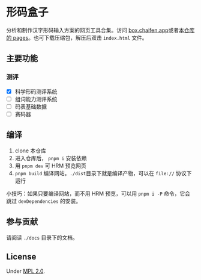 # 形码盒子

分析和制作汉字形码输入方案的网页工具合集。访问 [box.chaifen.app](https://box.chaifen.app/)或者[本仓库的 pages](https://hanzi-chai.github.io/box/)。也可下载压缩包，解压后双击 `index.html` 文件。

## 主要功能

### 测评

- [x] 科学形码测评系统
- [ ] 组词能力测评系统
- [ ] 码表基础数据
- [ ] 赛码器

## 编译

1. clone 本仓库
2. 进入仓库后， `pnpm i` 安装依赖
3. 用 `pnpm dev` 可 HRM 预览网页
4. `pnpm build` 编译网站。`./dist`目录下就是编译产物，可以在 `file://` 协议下运行

小技巧：如果只要编译网站，而不用 HRM 预览，可以用 `pnpm i -P` 命令，它会跳过 `devDependencies` 的安装。

## 参与贡献

请阅读 `./docs` 目录下的文档。

## License

Under [MPL 2.0](LICENSE).
